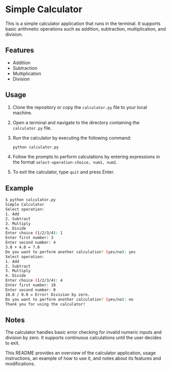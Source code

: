 # Simple Calculator

This is a simple calculator application that runs in the terminal. It supports basic arithmetic operations such as addition, subtraction, multiplication, and division.

## Features

- Addition
- Subtraction
- Multiplication
- Division

## Usage

1. Clone the repository or copy the `calculator.py` file to your local machine.
2. Open a terminal and navigate to the directory containing the `calculator.py` file.
3. Run the calculator by executing the following command:

    ```bash
    python calculator.py
    ```

4. Follow the prompts to perform calculations by entering expressions in the format `select-operation-choice, num1, num2`.
5. To exit the calculator, type `quit` and press Enter.

## Example

```bash
$ python calculator.py
Simple Calculator
Select operation:
1. Add
2. Subtract
3. Multiply
4. Divide
Enter choice (1/2/3/4): 1
Enter first number: 3
Enter second number: 4
3.0 + 4.0 = 7.0
Do you want to perform another calculation? (yes/no): yes
Select operation:
1. Add
2. Subtract
3. Multiply
4. Divide
Enter choice (1/2/3/4): 4
Enter first number: 10
Enter second number: 0
10.0 / 0.0 = Error! Division by zero.
Do you want to perform another calculation? (yes/no): no
Thank you for using the calculator!
```
## Notes

The calculator handles basic error checking for invalid numeric inputs and division by zero.
It supports continuous calculations until the user decides to exit.


This README provides an overview of the calculator application, usage instructions, an example of how to use it, and notes about its features and modifications. 
